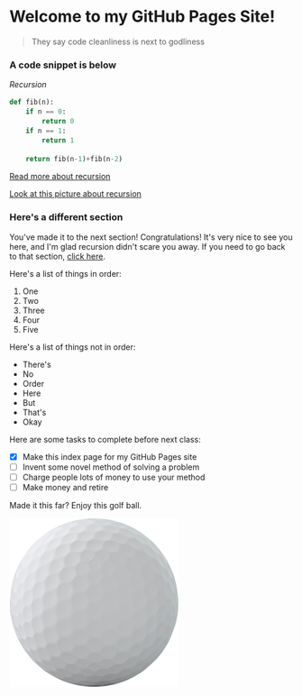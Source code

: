 # Welcome to my GitHub Pages Site!

> They say code cleanliness is next to godliness

### A code snippet is below

*Recursion*

```python
def fib(n):
    if n == 0:
        return 0
    if n == 1:
        return 1
    
    return fib(n-1)+fib(n-2)
```

[Read more about recursion](https://en.wikipedia.org/wiki/Recursion)

[Look at this picture about recursion](assets/recursion.png)

### Here's a different section

You've made it to the next section! Congratulations! It's very nice to see you here, and I'm glad recursion didn't scare you away. If you need to go back to that section, [click here](#a-code-snippet-is-below).

Here's a list of things in order:
 1. One
 2. Two
 3. Three
 4. Four
 5. Five

Here's a list of things not in order:
 * There's
 * No
 * Order
 * Here
 * But
 * That's
 * Okay

Here are some tasks to complete before next class:
- [x] Make this index page for my GitHub Pages site
- [ ] Invent some novel method of solving a problem
- [ ] Charge people lots of money to use your method
- [ ] Make money and retire

Made it this far? Enjoy this golf ball.

![Golf](assets/golf-ball.png)
